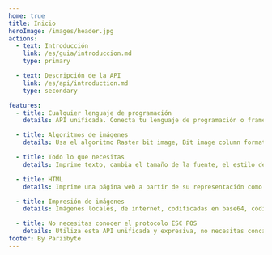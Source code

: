 ```yaml
---
home: true
title: Inicio
heroImage: /images/header.jpg
actions:
  - text: Introducción
    link: /es/guia/introduccion.md
    type: primary

  - text: Descripción de la API
    link: /es/api/introduction.md
    type: secondary

features:
  - title: Cualquier lenguaje de programación
    details: API unificada. Conecta tu lenguaje de programación o framework favorito a la impresora térmica y envíale comandos ESC POS

  - title: Algoritmos de imágenes
    details: Usa el algoritmo Raster bit image, Bit image column format o NV Graphics. También puedes aplicar el algoritmo Floyd-Steinberg Dithering. Todo incluido en el plugin

  - title: Todo lo que necesitas
    details: Imprime texto, cambia el tamaño de la fuente, el estilo del texto, imprime códigos de barra, códigos QR, fotografías, páginas web

  - title: HTML
    details: Imprime una página web a partir de su representación como cadena en código HTML o a partir de una RUL. El plugin visitará la URL por ti

  - title: Impresión de imágenes
    details: Imágenes locales, de internet, codificadas en base64, códigos de barras, códigos QR

  - title: No necesitas conocer el protocolo ESC POS
    details: Utiliza esta API unificada y expresiva, no necesitas concatenar los bytes manualmente
footer: By Parzibyte
---
```


